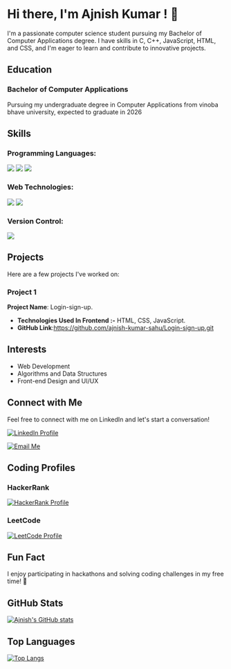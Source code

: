 <!-- Ajnish Kumar's GitHub Profile README -->

<!-- Header -->
# Hi there, I'm Ajnish Kumar ! 👋

<!-- Introduction -->
I'm a passionate computer science student pursuing my Bachelor of Computer Applications degree. I have skills in C, C++, JavaScript, HTML, and CSS, and I'm eager to learn and contribute to innovative projects.

<!-- Education Section -->
## Education
### Bachelor of Computer Applications
Pursuing my undergraduate degree in Computer Applications from vinoba bhave university, expected to graduate in 2026

<!-- Skills Section -->
## Skills
### Programming Languages:
<img src="https://img.shields.io/badge/C-00599C?style=for-the-badge&logo=c&logoColor=white">
<img src="https://img.shields.io/badge/C%2B%2B-00599C?style=for-the-badge&logo=c%2B%2B&logoColor=white">
<img src="https://img.shields.io/badge/JavaScript-F7DF1E?style=for-the-badge&logo=javascript&logoColor=black">

### Web Technologies:
<img src="https://img.shields.io/badge/HTML5-E34F26?style=for-the-badge&logo=html5&logoColor=white">
<img src="https://img.shields.io/badge/CSS3-1572B6?style=for-the-badge&logo=css3&logoColor=white">

### Version Control:
<img src="https://img.shields.io/badge/Git-F05032?style=for-the-badge&logo=git&logoColor=white">

<!-- Projects Section -->
## Projects
Here are a few projects I've worked on:
### Project 1
**Project Name**: Login-sign-up.
- **Technologies Used In Frontend :-** HTML, CSS, JavaScript.
- **GitHub Link**:https://github.com/ajnish-kumar-sahu/Login-sign-up.git

<!-- Interests Section -->
## Interests
- Web Development
- Algorithms and Data Structures
- Front-end Design and UI/UX

<!-- Contact Me Section -->
## Connect with Me
Feel free to connect with me on LinkedIn and let's start a conversation!

[![LinkedIn Profile](https://img.shields.io/badge/LinkedIn-0077B5?style=for-the-badge&logo=linkedin&logoColor=white)](https://www.linkedin.com/in/ajnishkumar16/)

[![Email Me](https://img.shields.io/badge/Email-me-FFC107?style=for-the-badge&logo=gmail&logoColor=white)](mailto:ajnishku7070@gmail.com)

<!-- Coding Profiles Section -->
## Coding Profiles
### HackerRank
[![HackerRank Profile](https://img.shields.io/badge/HackerRank-2EC866?style=for-the-badge&logo=hackerrank&logoColor=white)](https://www.hackerrank.com/profile/ajnishkumar763)

### LeetCode
[![LeetCode Profile](https://img.shields.io/badge/LeetCode-FFA07A?style=for-the-badge&logo=leetcode&logoColor=white)](https://leetcode.com/ajnishkumar7070)

<!-- Fun Fact Section -->
## Fun Fact
I enjoy participating in hackathons and solving coding challenges in my free time! 🤩

<!-- GitHub Stats -->
## GitHub Stats
[![Ajnish's GitHub stats](https://github-readme-stats.vercel.app/api?username=ajnish-kumar-sahu&show_icons=true&theme=radical)](https://github.com/anuraghazra/github-readme-stats)

<!-- Top Languages -->
## Top Languages
[![Top Langs](https://github-readme-stats.vercel.app/api/top-langs/?username=ajnish-kumar-sahu&layout=compact&theme=radical)](https://github.com/anuraghazra/github-readme-stats)
